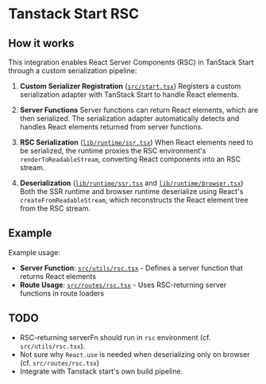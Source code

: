 # Tanstack Start RSC

## How it works

This integration enables React Server Components (RSC) in TanStack Start through a custom serialization pipeline:

1. **Custom Serializer Registration** ([`src/start.tsx`](./src/start.tsx))
   Registers a custom serialization adapter with TanStack Start to handle React elements.

2. **Server Functions**
   Server functions can return React elements, which are then serialized. The serialization adapter automatically detects and handles React elements returned from server functions.

3. **RSC Serialization** ([`lib/runtime/ssr.tsx`](./lib/runtime/ssr.tsx))
   When React elements need to be serialized, the runtime proxies the RSC environment's `renderToReadableStream`, converting React components into an RSC stream.

4. **Deserialization** ([`lib/runtime/ssr.tsx`](./lib/runtime/ssr.tsx) and [`lib/runtime/browser.tsx`](./lib/runtime/browser.tsx))
   Both the SSR runtime and browser runtime deserialize using React's `createFromReadableStream`, which reconstructs the React element tree from the RSC stream.

## Example

Example usage:
- **Server Function**: [`src/utils/rsc.tsx`](./src/utils/rsc.tsx) - Defines a server function that returns React elements
- **Route Usage**: [`src/routes/rsc.tsx`](./src/routes/rsc.tsx) - Uses RSC-returning server functions in route loaders

## TODO

- RSC-returning serverFn should run in `rsc` environment (cf. `src/utils/rsc.tsx`).
- Not sure why `React.use` is needed when deserializing only on browser (cf. `src/routes/rsc.tsx`)
- Integrate with Tanstack start's own build pipeline.
